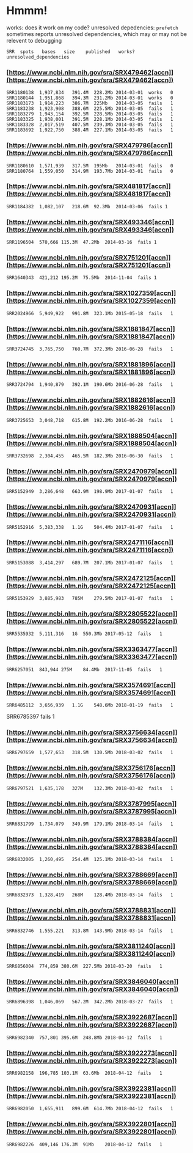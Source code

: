 # Hmmm!

works: does it work on my code?
unresolved depedencies: `prefetch` sometimes reports unresolved dependencies, which may or may not be relevent to debugging

```SRR	spots	bases	size	published	works?	unresolved_dependencies  ```

### [https://www.ncbi.nlm.nih.gov/sra/SRX479462[accn]](https://www.ncbi.nlm.nih.gov/sra/SRX479462[accn])
```
SRR1180138	1,937,834	391.4M	228.2Mb	2014-03-01	works	0  
SRR1180144	1,951,868	394.3M	231.2Mb	2014-03-01	works	0  
SRR1183173	1,914,223	386.7M	225Mb	2014-03-05	fails	1  
SRR1183238	1,923,908	388.6M	225.5Mb	2014-03-05	fails	1  
SRR1183279	1,943,154	392.5M	228.5Mb	2014-03-05	fails	1  
SRR1183325	1,938,001	391.5M	228.1Mb	2014-03-05	fails	1  
SRR1183328	2,017,519	407.5M	239.3Mb	2014-03-05	fails	1  
SRR1183692	1,922,750	388.4M	227.1Mb	2014-03-05	fails	1 
``` 

### [https://www.ncbi.nlm.nih.gov/sra/SRX479786[accn]](https://www.ncbi.nlm.nih.gov/sra/SRX479786[accn])
```
SRR1180610	1,571,939	317.5M	195Mb	2014-03-01	fails	0  
SRR1180764	1,559,050	314.9M	193.7Mb	2014-03-01	fails	0  
```

### [https://www.ncbi.nlm.nih.gov/sra/SRX481817[accn]](https://www.ncbi.nlm.nih.gov/sra/SRX481817[accn])
```
SRR1184382	1,082,107	218.6M	92.3Mb	2014-03-06	fails 1
```

### [https://www.ncbi.nlm.nih.gov/sra/SRX493346[accn]](https://www.ncbi.nlm.nih.gov/sra/SRX493346[accn])
```
SRR1196504	570,666	115.3M	47.2Mb	2014-03-16	fails 1
```

### [https://www.ncbi.nlm.nih.gov/sra/SRX751201[accn]](https://www.ncbi.nlm.nih.gov/sra/SRX751201[accn])
```
SRR1640343	421,212	195.2M	75.5Mb	2014-11-04	fails 1
```

### [https://www.ncbi.nlm.nih.gov/sra/SRX1027359[accn]](https://www.ncbi.nlm.nih.gov/sra/SRX1027359[accn])
```
SRR2024966	5,949,922	991.8M	323.1Mb	2015-05-18	fails	1
```

### [https://www.ncbi.nlm.nih.gov/sra/SRX1881847[accn]](https://www.ncbi.nlm.nih.gov/sra/SRX1881847[accn])
```
SRR3724745	3,765,750	760.7M	372.3Mb	2016-06-28	fails	1
```

### [https://www.ncbi.nlm.nih.gov/sra/SRX1881896[accn]](https://www.ncbi.nlm.nih.gov/sra/SRX1881896[accn])
```
SRR3724794	1,940,879	392.1M	190.6Mb	2016-06-28	fails	1
```

### [https://www.ncbi.nlm.nih.gov/sra/SRX1882616[accn]](https://www.ncbi.nlm.nih.gov/sra/SRX1882616[accn])
```
SRR3725653	3,048,718	615.8M	192.2Mb	2016-06-28	fails	1
```

### [https://www.ncbi.nlm.nih.gov/sra/SRX1888504[accn]](https://www.ncbi.nlm.nih.gov/sra/SRX1888504[accn])
```
SRR3732698	2,304,455	465.5M	182.3Mb	2016-06-30	fails	1
```

### [https://www.ncbi.nlm.nih.gov/sra/SRX2470979[accn]](https://www.ncbi.nlm.nih.gov/sra/SRX2470979[accn])
```
SRR5152949	3,286,648	663.9M	198.9Mb	2017-01-07	fails	1
```
### [https://www.ncbi.nlm.nih.gov/sra/SRX2470931[accn]](https://www.ncbi.nlm.nih.gov/sra/SRX2470931[accn])
```
SRR5152916	5,383,338	1.1G	504.4Mb	2017-01-07	fails	1
```

### [https://www.ncbi.nlm.nih.gov/sra/SRX2471116[accn]](https://www.ncbi.nlm.nih.gov/sra/SRX2471116[accn])
```
SRR5153088	3,414,297	689.7M	207.1Mb	2017-01-07	fails	1
```

### [https://www.ncbi.nlm.nih.gov/sra/SRX2472125[accn]](https://www.ncbi.nlm.nih.gov/sra/SRX2472125[accn])
```
SRR5153929	3,885,983	785M	279.5Mb	2017-01-07	fails	1
```

### [https://www.ncbi.nlm.nih.gov/sra/SRX2805522[accn]](https://www.ncbi.nlm.nih.gov/sra/SRX2805522[accn])
```
SRR5535932	5,111,316	1G	550.3Mb	2017-05-12	fails	1
```

### [https://www.ncbi.nlm.nih.gov/sra/SRX3363477[accn]](https://www.ncbi.nlm.nih.gov/sra/SRX3363477[accn])
```
SRR6257051	843,944	275M	84.4Mb	2017-11-05	fails	1
```

### [https://www.ncbi.nlm.nih.gov/sra/SRX3574691[accn]](https://www.ncbi.nlm.nih.gov/sra/SRX3574691[accn])
```
SRR6485112	3,656,939	1.1G	548.6Mb	2018-01-19	fails	1
```

SRR6785397	fails	1

### [https://www.ncbi.nlm.nih.gov/sra/SRX3756634[accn]](https://www.ncbi.nlm.nih.gov/sra/SRX3756634[accn])
```
SRR6797659	1,577,653	318.5M	130.5Mb	2018-03-02	fails	1
```

### [https://www.ncbi.nlm.nih.gov/sra/SRX3756176[accn]](https://www.ncbi.nlm.nih.gov/sra/SRX3756176[accn])
```
SRR6797521	1,635,178	327M	132.3Mb	2018-03-02	fails	1
```

### [https://www.ncbi.nlm.nih.gov/sra/SRX3787995[accn]](https://www.ncbi.nlm.nih.gov/sra/SRX3787995[accn])
```
SRR6831799	1,734,079	349.9M	179.1Mb	2018-03-14	fails	1
```

### [https://www.ncbi.nlm.nih.gov/sra/SRX3788384[accn]](https://www.ncbi.nlm.nih.gov/sra/SRX3788384[accn])
```
SRR6832005	1,260,495	254.4M	125.1Mb	2018-03-14	fails	1
```

### [https://www.ncbi.nlm.nih.gov/sra/SRX3788669[accn]](https://www.ncbi.nlm.nih.gov/sra/SRX3788669[accn])
```
SRR6832373	1,328,419	268M	128.4Mb	2018-03-14	fails	1
```

### [https://www.ncbi.nlm.nih.gov/sra/SRX3788831[accn]](https://www.ncbi.nlm.nih.gov/sra/SRX3788831[accn])
```
SRR6832746	1,555,221	313.8M	143.9Mb	2018-03-14	fails	1
```

### [https://www.ncbi.nlm.nih.gov/sra/SRX3811240[accn]](https://www.ncbi.nlm.nih.gov/sra/SRX3811240[accn])
```
SRR6856004	774,859	380.6M	227.5Mb	2018-03-20	fails	1
```

### [https://www.ncbi.nlm.nih.gov/sra/SRX3846040[accn]](https://www.ncbi.nlm.nih.gov/sra/SRX3846040[accn])
```
SRR6896398	1,046,069	567.2M	342.2Mb	2018-03-27	fails	1
```

### [https://www.ncbi.nlm.nih.gov/sra/SRX3922687[accn]](https://www.ncbi.nlm.nih.gov/sra/SRX3922687[accn])
```
SRR6982340	757,801	395.6M	248.8Mb	2018-04-12	fails	1
```

### [https://www.ncbi.nlm.nih.gov/sra/SRX3922273[accn]](https://www.ncbi.nlm.nih.gov/sra/SRX3922273[accn])
```
SRR6982158	196,785	103.1M	63.6Mb	2018-04-12	fails	1
```

### [https://www.ncbi.nlm.nih.gov/sra/SRX3922381[accn]](https://www.ncbi.nlm.nih.gov/sra/SRX3922381[accn])
```
SRR6982050	1,655,911	899.6M	614.7Mb	2018-04-12	fails	1
```

### [https://www.ncbi.nlm.nih.gov/sra/SRX3922801[accn]](https://www.ncbi.nlm.nih.gov/sra/SRX3922801[accn])
```
SRR6982226	409,146	176.3M	91Mb	2018-04-12	fails	1
```